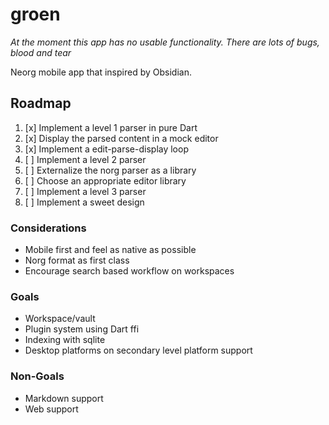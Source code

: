 # groen

_At the moment this app has no usable functionality. There are lots of bugs, blood and tear_

Neorg mobile app that inspired by Obsidian.

## Roadmap

1. [x] Implement a level 1 parser in pure Dart
2. [x] Display the parsed content in a mock editor
3. [x] Implement a edit-parse-display loop
4. [ ] Implement a level 2 parser
5. [ ] Externalize the norg parser as a library
6. [ ] Choose an appropriate editor library
7. [ ] Implement a level 3 parser
8. [ ] Implement a sweet design

### Considerations

- Mobile first and feel as native as possible
- Norg format as first class
- Encourage search based workflow on workspaces

### Goals

- Workspace/vault
- Plugin system using Dart ffi
- Indexing with sqlite
- Desktop platforms on secondary level platform support

### Non-Goals

- Markdown support
- Web support
